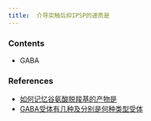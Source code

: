 ```yaml
---
title:  介导突触后抑IPSP的递质是
--- 
```

### Contents
- GABA

### References
- [如何记忆谷氨酸脱羧基的产物是](/如何记忆谷氨酸脱羧基的产物是)
- [GABA受体有几种及分别是何种类型受体](/GABA受体有几种及分别是何种类型受体)

